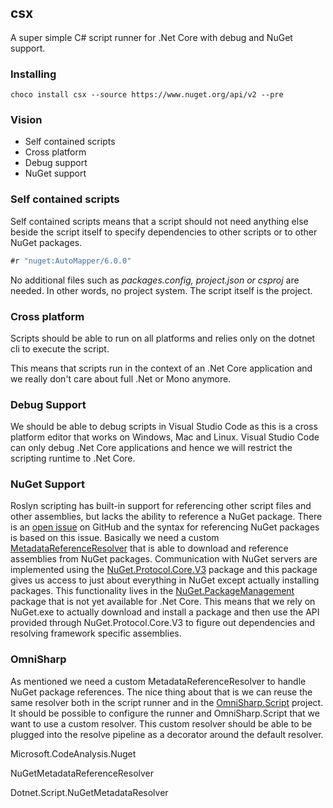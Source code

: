 ## csx

A super simple C# script runner for .Net Core with debug and NuGet support.

### Installing 

```shell
choco install csx --source https://www.nuget.org/api/v2 --pre	
```







### Vision

* Self contained scripts
* Cross platform 
* Debug support 
* NuGet support 



### Self contained scripts

Self contained scripts means that a script should not need anything else beside the script itself to specify dependencies to other scripts or to other NuGet packages.  

```c#
#r "nuget:AutoMapper/6.0.0"		
```

No additional files such as *packages.config, project.json or csproj*  are needed. In other words, no project system. The script itself is the project.



### Cross platform

Scripts should be able to run on all platforms and relies only on the dotnet cli to execute the script.

This means that scripts run in the context of an .Net Core application and we really don't care about full .Net or Mono anymore.



### Debug Support 

We should be able to debug scripts in Visual Studio Code as this is a cross platform editor that works on Windows, Mac and Linux. Visual Studio Code can only debug .Net Core applications and hence we will restrict the scripting runtime to .Net Core. 



### NuGet Support

Roslyn scripting has built-in support for referencing other script files and other assemblies, but lacks the ability to reference a NuGet package. There is an [open issue](https://github.com/dotnet/roslyn/issues/6900) on GitHub and the syntax for referencing NuGet packages is based on this issue. Basically we need a custom [MetadataReferenceResolver](https://github.com/dotnet/roslyn/blob/master/src/Compilers/Core/Portable/MetadataReference/MetadataReferenceResolver.cs) that is able to download and reference assemblies from NuGet packages. Communication with NuGet servers are implemented using the [NuGet.Protocol.Core.V3](https://www.nuget.org/packages?q=NuGet.Protocol.Core.v3) package and this package gives us access to just about everything in NuGet except actually installing packages. This functionality lives in the [NuGet.PackageManagement](https://www.nuget.org/packages/NuGet.PackageManagement) package that is not yet available for .Net Core. This means that we rely on NuGet.exe to actually download and install a package and then use the API provided through NuGet.Protocol.Core.V3 to figure out dependencies and resolving framework specific assemblies. 

### OmniSharp

As mentioned we need a custom MetadataReferenceResolver to handle NuGet package references. The nice thing about that is we can reuse the same resolver both in the script runner and in the [OmniSharp.Script](https://github.com/OmniSharp/omnisharp-roslyn/tree/dev/src/OmniSharp.Script) project. It should be possible to configure the runner and OmniSharp.Script that we want to use a custom resolver. This custom resolver should be able to be plugged into the resolve pipeline as a decorator around the default resolver.



Microsoft.CodeAnalysis.Nuget

NuGetMetadataReferenceResolver 



Dotnet.Script.NuGetMetadataResolver

















